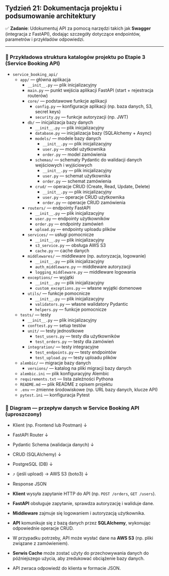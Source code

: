 ## Tydzień 21: Dokumentacja projektu i podsumowanie architektury

✅ **Zadanie**: Udokumentuj API za pomocą narzędzi takich jak **Swagger** (integracja z FastAPI), dodając szczegóły dotyczące endpointów, parametrów i przykładów odpowiedzi.

---

### 📂 Przykładowa struktura katalogów projektu po Etapie 3 (Service Booking API)

- `service_booking_api/`  
  - `app/` — główna aplikacja
    - `__init__.py` — plik inicjalizacyjny
    - `main.py` — punkt wejścia aplikacji FastAPI (start + rejestracja routerów)
    - `core/` — podstawowe funkcje aplikacji
      - `config.py` — konfiguracje aplikacji (np. baza danych, S3, secret keys)
      - `security.py` — funkcje autoryzacji (np. JWT)
    - `db/` — inicjalizacja bazy danych
      - `__init__.py` — plik inicjalizacyjny
      - `database.py` — inicjalizacja bazy (SQLAlchemy + Async)
      - `models/` — modele bazy danych
        - `__init__.py` — plik inicjalizacyjny
        - `user.py` — model użytkownika
        - `order.py` — model zamówienia
      - `schemas/` — schematy Pydantic do walidacji danych wejściowych i wyjściowych
        - `__init__.py` — plik inicjalizacyjny
        - `user.py` — schemat użytkownika
        - `order.py` — schemat zamówienia
      - `crud/` — operacje CRUD (Create, Read, Update, Delete)
        - `__init__.py` — plik inicjalizacyjny
        - `user.py` — operacje CRUD użytkownika
        - `order.py` — operacje CRUD zamówienia
    - `routers/` — endpointy FastAPI
      - `__init__.py` — plik inicjalizacyjny
      - `user.py` — endpointy użytkowników
      - `order.py` — endpointy zamówień
      - `upload.py` — endpointy uploadu plików
    - `services/` — usługi pomocnicze
      - `__init__.py` — plik inicjalizacyjny
      - `s3_service.py` — obsługa AWS S3
      - `cache.py` — cache danych
    - `middlewares/` — middleware (np. autoryzacja, logowanie)
      - `__init__.py` — plik inicjalizacyjny
      - `auth_middleware.py` — middleware autoryzacji
      - `logging_middleware.py` — middleware logowania
    - `exceptions/` — wyjątki
      - `__init__.py` — plik inicjalizacyjny
      - `custom_exceptions.py` — własne wyjątki domenowe
    - `utils/` — funkcje pomocnicze
      - `__init__.py` — plik inicjalizacyjny
      - `validators.py` — własne walidatory Pydantic
      - `helpers.py` — funkcje pomocnicze
  - `tests/` — testy
    - `__init__.py` — plik inicjalizacyjny
    - `conftest.py` — setup testów
    - `unit/` — testy jednostkowe
      - `test_users.py` — testy dla użytkowników
      - `test_orders.py` — testy dla zamówień
    - `integration/` — testy integracyjne
      - `test_endpoints.py` — testy endpointów
      - `test_upload.py` — testy uploadu plików
  - `alembic/` — migracje bazy danych
    - `versions/` — katalog na pliki migracji bazy danych
  - `alembic.ini` — plik konfiguracyjny Alembic
  - `requirements.txt` — lista zależności Pythona
  - `README.md` — plik README z opisem projektu
  - `.env` — zmienne środowiskowe (np. URL bazy danych, klucze API)
  - `pytest.ini` — konfiguracja Pytest

### 🔄 Diagram — przepływ danych w Service Booking API (uproszczony)

- Klient (np. Frontend lub Postman)
    ↓
- FastAPI Router
    ↓
- Pydantic Schema (walidacja danych)
    ↓
- CRUD (SQLAlchemy)
    ↓
- PostgreSQL (DB)
    ↓
- ⤴️ (jeśli upload) -> AWS S3 (boto3)
    ↓
- Response JSON

- **Klient** wysyła zapytanie HTTP do API (np. `POST /orders`, `GET /users`).
- **FastAPI** obsługuje zapytanie, sprawdza autoryzację i waliduje dane.
- **Middleware** zajmuje się logowaniem i autoryzacją użytkownika.
- **API** komunikuje się z bazą danych przez **SQLAlchemy**, wykonując odpowiednie operacje CRUD.
- W przypadku potrzeby, API może wysłać dane na **AWS S3** (np. pliki związane z zamówieniem).
- **Serwis Cache** może zostać użyty do przechowywania danych do późniejszego użycia, aby zredukować obciążenie bazy danych.
- API zwraca odpowiedź do klienta w formacie JSON.
